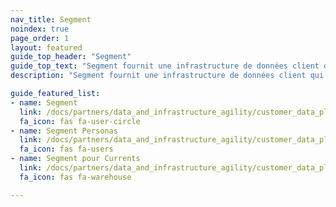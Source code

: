 ```yaml
---
nav_title: Segment
noindex: true
page_order: 1
layout: featured
guide_top_header: "Segment"
guide_top_text: "Segment fournit une infrastructure de données client qui aide les entreprises à mettre leurs clients au premier plan. Avec Segment, vous pouvez collecter, unifier et connecter vos données client internes à plus de 200 outils, y compris les e-mails, le Web, la publicité, les POS et les appareils mobiles. Avec Segment, vous pouvez acquérir une meilleure compréhension de vos utilisateurs et tirer parti de vos propres données pour créer des expériences personnalisées et axées sur les clients."
description: "Segment fournit une infrastructure de données client qui aide les entreprises à mettre leurs clients au premier plan. Avec Segment, vous pouvez collecter, unifier et connecter vos données client internes à plus de 200 outils, y compris les e-mails, le Web, la publicité, les POS et les appareils mobiles. Avec Segment, vous pouvez acquérir une meilleure compréhension de vos utilisateurs et tirer parti de vos propres données pour créer des expériences personnalisées et axées sur les clients."

guide_featured_list:
- name: Segment
  link: /docs/partners/data_and_infrastructure_agility/customer_data_platform/segment/segment/
  fa_icon: fas fa-user-circle
- name: Segment Personas
  link: /docs/partners/data_and_infrastructure_agility/customer_data_platform/segment/segment_personas/
  fa_icon: fas fa-users
- name: Segment pour Currents
  link: /docs/partners/data_and_infrastructure_agility/customer_data_platform/segment/segment_for_currents/
  fa_icon: fas fa-warehouse

---
```

<br>
